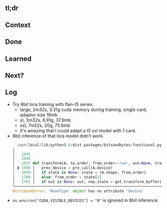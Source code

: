 ## tl;dr

## Context

## Done

## Learned

## Next?

## Log
- Try 8bit lora training with flan-t5 series.
  - large, 2m32s, 3.31g cuda memory during training, single card, adaptor size 19mb
  - xl, 3m32s, 6.91g, 37.9mb
  - xxl, 7m52s, 20g, 75.6mb
  - It's amazing that I could adapt a t5 xxl model with 1 card.
- 8bit inference of that lora model didn't work.
  ```python
    /usr/local/lib/python3.8/dist-packages/bitsandbytes/functional.py:1698 in transform              │
  │                                                                                                  │
  │   1695                                                                                           │
  │   1696                                                                                           │
  │   1697 def transform(A, to_order, from_order='row', out=None, transpose=False, state=None, ld=N  │
  │ ❱ 1698 │   prev_device = pre_call(A.device)                                                      │
  │   1699 │   if state is None: state = (A.shape, from_order)                                       │
  │   1700 │   else: from_order = state[1]                                                           │
  │   1701 │   if out is None: out, new_state = get_transform_buffer(state[0], A.dtype, A.device, t  │
  ╰──────────────────────────────────────────────────────────────────────────────────────────────────╯
  AttributeError: 'NoneType' object has no attribute 'device'
  ```
- `os.environ["CUDA_VISIBLE_DEVICES"] = "0"` is ignored in 8bit inference.  
  
